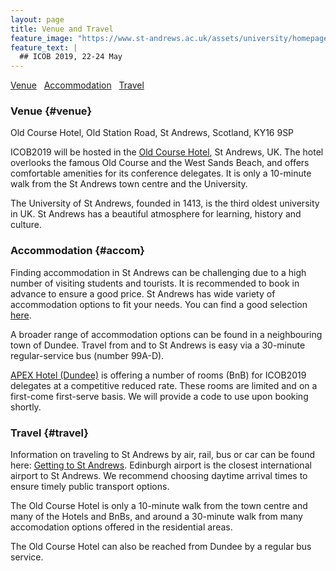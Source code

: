 ```yaml
---
layout: page
title: Venue and Travel
feature_image: "https://www.st-andrews.ac.uk/assets/university/homepage/images/hero-banner/st-andrews-hero-banner-sep-2018.jpg"
feature_text: |
  ## ICOB 2019, 22-24 May
---
```


[Venue](#venue) &nbsp; 
[Accommodation](#accom) &nbsp; 
[Travel](#travel)

### Venue {#venue}

Old Course Hotel, Old Station Road, St Andrews, Scotland, KY16 9SP

ICOB2019 will be hosted in the [Old Course Hotel](https://www.oldcoursehotel.co.uk/ "visit Old Course Hotel website"), St Andrews, UK. The hotel overlooks the famous Old Course and the West Sands Beach, and offers comfortable amenities for its conference delegates. It is only a 10-minute walk from the St Andrews town centre and the University.

The University of St Andrews, founded in 1413, is the third oldest university in UK. St Andrews has a beautiful atmosphere for learning, history and culture. 


### Accommodation {#accom}

Finding accommodation in St Andrews can be challenging due to a high number of visiting students and tourists. It is recommended to book in advance to ensure a good price. St Andrews has wide variety of accommodation options to fit your needs. You can find a good selection [here](https://www.visitstandrews.com/stay/).

A broader range of accommodation options can be found in a neighbouring town of Dundee. Travel from and to St Andrews is easy via a 30-minute regular-service bus (number 99A-D).

[APEX Hotel (Dundee)](https://www.apexhotels.co.uk/apex-city-quay-hotel-spa) is offering a number of rooms (BnB) for ICOB2019 delegates at a competitive reduced rate. These rooms are limited and on a first-come first-serve basis. We will provide a code to use upon booking shortly.


### Travel {#travel}

Information on traveling to St Andrews by air, rail, bus or car can be found here: [Getting to St Andrews](https://www.st-andrews.ac.uk/visiting/travel/). Edinburgh airport is the closest international airport to St Andrews. We recommend choosing daytime arrival times to ensure timely public transport options.

The Old Course Hotel is only a 10-minute walk from the town centre and many of the Hotels and BnBs, and around a 30-minute walk from many accomodation options offered in the residential areas.

The Old Course Hotel can also be reached from Dundee by a regular bus service.

